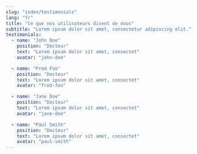 ```yaml
---
slug: "index/testimonials"
lang: "fr"
title: "Ce que nos utilisateurs disent de nous"
subtitle: "Lorem ipsum dolor sit amet, consectetur adipiscing elit."
testimonials:
  - name: "John Doe"
    position: "Docteur"
    text: "Lorem ipsum dolor sit amet, consectet"
    avatar: "john-doe"

  - name: "Fred Foo"
    position: "Docteur"
    text: "Lorem ipsum dolor sit amet, consectet"
    avatar: "fred-foo"

  - name: "Jane Doe"
    position: "Docteur"
    text: "Lorem ipsum dolor sit amet, consectet"
    avatar: "jane-doe"

  - name: "Paul Smith"
    position: "Docteur"
    text: "Lorem ipsum dolor sit amet, consectet"
    avatar: "paul-smith"
---
```

